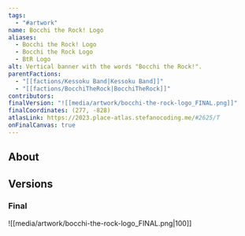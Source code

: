 ```yaml
---
tags:
  - "#artwork"
name: Bocchi the Rock! Logo
aliases:
  - Bocchi the Rock! Logo
  - Bocchi the Rock Logo
  - BtR Logo
alt: Vertical banner with the words "Bocchi the Rock!".
parentFactions:
  - "[[factions/Kessoku Band|Kessoku Band]]"
  - "[[factions/BocchiTheRock|BocchiTheRock]]"
contributors: 
finalVersion: "![[media/artwork/bocchi-the-rock-logo_FINAL.png]]"
finalCoordinates: (277, -828)
atlasLink: https://2023.place-atlas.stefanocoding.me/#2625/T
onFinalCanvas: true
---
```

## About

## Versions
### Final
![[media/artwork/bocchi-the-rock-logo_FINAL.png|100]]
